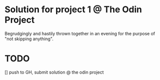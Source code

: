 # Solution for project 1 @ The Odin Project

Begrudgingly and hastily thrown together in an evening for the purpose of "not skipping anything".

# TODO

[] push to GH, submit solution @ the odin project
